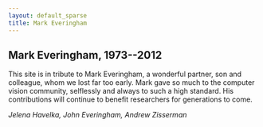 ```yaml
---
layout: default_sparse
title: Mark Everingham
---
```


## Mark Everingham, 1973--2012

This site is in tribute to Mark Everingham, a wonderful partner, son and
colleague, whom we lost far too early.  Mark gave so much to the computer
vision community, selflessly and always to such a high standard.  His
contributions will continue to benefit researchers for generations to come.

_Jelena Havelka, John Everingham, Andrew Zisserman_
